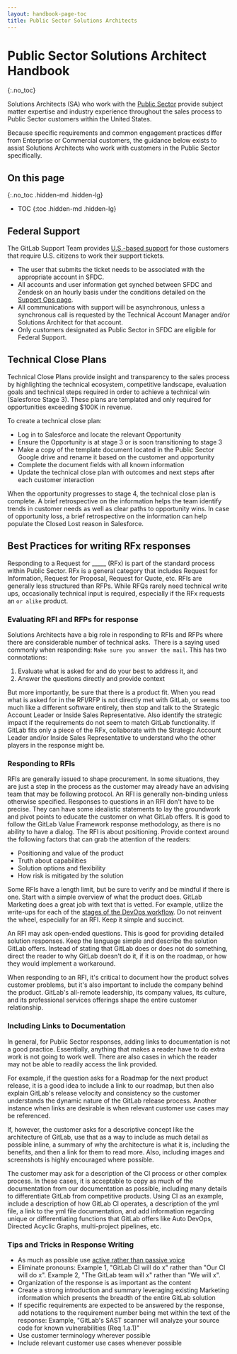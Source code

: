 ```yaml
---
layout: handbook-page-toc
title: Public Sector Solutions Architects
---
```

# Public Sector Solutions Architect Handbook
{:.no_toc}

Solutions Architects (SA) who work with the [Public Sector](/handbook/sales/public-sector/) provide subject matter expertise and industry experience throughout the sales process to Public Sector customers within the United States.

Because specific requirements and common engagement practices differ from Enterprise or Commercial customers, the guidance below exists to assist Solutions Architects who work with customers in the Public Sector specifically.

## On this page
{:.no_toc .hidden-md .hidden-lg}

- TOC
{:toc .hidden-md .hidden-lg}

## Federal Support

The GitLab Support Team provides [U.S.-based support](https://about.gitlab.com/support/#us-federal-support) for those customers that require U.S. citizens to work their support tickets.

- The user that submits the ticket needs to be associated with the appropriate account in SFDC.
- All accounts and user information get synched between SFDC and Zendesk on an hourly basis under the conditions detailed on the [Support Ops page](/handbook/support/support-ops/responsibilities.html#sfdcus-federal-zendesk-sync).
- All communications with support will be asynchronous, unless a synchronous call is requested by the Technical Account Manager and/or Solutions Architect for that account.
- Only customers designated as Public Sector in SFDC are eligible for Federal Support.

## Technical Close Plans

Technical Close Plans provide insight and transparency to the sales process by highlighting the technical ecosystem, competitive landscape, evaluation goals and technical steps required in order to achieve a technical win (Salesforce Stage 3). These plans are templated and only required for opportunities exceeding $100K in revenue.

To create a technical close plan:

- Log in to Salesforce and locate the relevant Opportunity
- Ensure the Opportunity is at stage 3 or is soon transitioning to stage 3
- Make a copy of the template document located in the Public Sector Google drive and rename it based on the customer and opportunity
- Complete the document fields with all known information
- Update the technical close plan with outcomes and next steps after each customer interaction

When the opportunity progresses to stage 4, the technical close plan is complete. A brief retrospective on the information helps the team identify trends in customer needs as well as clear paths to opportunity wins. In case of opportunity loss, a brief retrospective on the information can help populate the Closed Lost reason in Salesforce.

## Best Practices for writing RFx responses

Responding to a Request for _____ (RFx) is part of the standard process within Public Sector. RFx is a general category that includes Request for Information, Request for Proposal, Request for Quote, etc. RFIs are generally less structured than RFPs. While RFQs rarely need technical write ups, occasionally technical input is required, especially if the RFx requests an `or alike` product.

### Evaluating RFI and RFPs for response

Solutions Architects have a big role in responding to RFIs and RFPs where there are considerable number of technical asks.  There is a saying used commonly when responding: `Make sure you answer the mail`. This has two connotations:

1. Evaluate what is asked for and do your best to address it, and
1. Answer the questions directly and provide context

But more importantly, be sure that there is a product fit. When you read what is asked for in the RFI/RFP is not directly met with GitLab, or seems too much like a different software entirely, then stop and talk to the Strategic Account Leader or Inside Sales Representative. Also identify the strategic impact if the requirements do not seem to match GitLab functionality.  If GitLab fits only a piece of the RFx, collaborate with the Strategic Account Leader and/or Inside Sales Representative to understand who the other players in the response might be.   

### Responding to RFIs

RFIs are generally issued to shape procurement. In some situations, they are just a step in the process as the customer may already have an advising team that may be following protocol. An RFI is generally non-binding unless otherwise specified. Responses to questions in an RFI don't have to be precise. They can have some idealistic statements to lay the groundwork and pivot points to educate the customer on what GitLab offers. It is good to follow the GitLab Value Framework response methodology, as there is no ability to have a dialog. The RFI is about positioning. Provide context around the following factors that can grab the attention of the readers:

- Positioning and value of the product
- Truth about capabilities
- Solution options and flexibility
- How risk is mitigated by the solution

Some RFIs have a length limit, but be sure to verify and be mindful if there is one. Start with a simple overview of what the product does. GitLab Marketing does a great job with text that is vetted. For example, utilize the write-ups for each of the [stages of the DevOps workflow](https://about.gitlab.com/stages-devops-lifecycle/). Do not reinvent the wheel, especially for an RFI. Keep it simple and succinct.

An RFI may ask open-ended questions. This is good for providing detailed solution responses. Keep the language simple and describe the solution GitLab offers. Instead of stating that GitLab does or does not do something, direct the reader to why GitLab doesn't do it, if it is on the roadmap, or how they would implement a workaround.

When responding to an RFI, it's critical to document how the product solves customer problems, but it's also important to include the company behind the product. GitLab's all-remote leadership, its company values, its culture, and its professional services offerings shape the entire customer relationship.

### Including Links to Documentation

In general, for Public Sector responses, adding links to documentation is not a good practice. Essentially, anything that makes a reader have to do extra work is not going to work well. There are also cases in which the reader may not be able to readily access the link provided.

For example, if the question asks for a Roadmap for the next product release, it is a good idea to include a link to our roadmap, but then also explain GitLab's release velocity and consistency so the customer understands the dynamic nature of the GitLab release process. Another instance when links are desirable is when relevant customer use cases may be referenced.

If, however, the customer asks for a descriptive concept like the architecture of GitLab, use that as a way to include as much detail as possible inline, a summary of why the architecture is what it is, including the benefits, and then a link for them to read more. Also, including images and screenshots is highly encouraged where possible.

The customer may ask for a description of the CI process or other complex process. In these cases, it is acceptable to copy as much of the documentation from our documentation as possible, including many details to differentiate GitLab from competitive products. Using CI as an example, include a description of how GitLab CI operates, a description of the yml file, a link to the yml file documentation, and add information regarding unique or differentiating functions that GitLab offers like Auto DevOps, Directed Acyclic Graphs, multi-project pipelines, etc.

### Tips and Tricks in Response Writing

- As much as possible use [active rather than passive voice](https://www.grammarly.com/blog/active-vs-passive-voice/)
- Eliminate pronouns: Example 1, "GitLab CI will do x" rather than "Our CI will do x". Example 2, "The GitLab team will x" rather than "We will x".
- Organization of the response is as important as the content
- Create a strong introduction and summary leveraging existing Marketing information which presents the breadth of the entire GitLab solution
- If specific requirements are expected to be answered by the response, add notations to the requirement number being met within the text of the response: Example, "GitLab's SAST scanner will analyze your source code for known vulnerabilities (Req 1.a.1)"
- Use customer terminology wherever possible
- Include relevant customer use cases whenever possible
